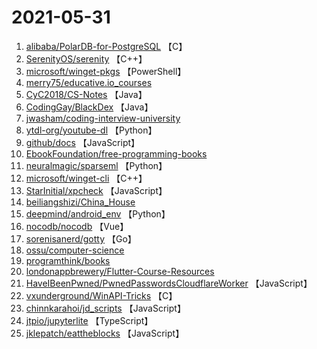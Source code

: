 # 2021-05-31

1. [alibaba/PolarDB-for-PostgreSQL](https://github.com/alibaba/PolarDB-for-PostgreSQL) 【C】
2. [SerenityOS/serenity](https://github.com/SerenityOS/serenity) 【C++】
3. [microsoft/winget-pkgs](https://github.com/microsoft/winget-pkgs) 【PowerShell】
4. [merry75/educative.io_courses](https://github.com/merry75/educative.io_courses) 
5. [CyC2018/CS-Notes](https://github.com/CyC2018/CS-Notes) 【Java】
6. [CodingGay/BlackDex](https://github.com/CodingGay/BlackDex) 【Java】
7. [jwasham/coding-interview-university](https://github.com/jwasham/coding-interview-university) 
8. [ytdl-org/youtube-dl](https://github.com/ytdl-org/youtube-dl) 【Python】
9. [github/docs](https://github.com/github/docs) 【JavaScript】
10. [EbookFoundation/free-programming-books](https://github.com/EbookFoundation/free-programming-books) 
11. [neuralmagic/sparseml](https://github.com/neuralmagic/sparseml) 【Python】
12. [microsoft/winget-cli](https://github.com/microsoft/winget-cli) 【C++】
13. [StarInitial/xpcheck](https://github.com/StarInitial/xpcheck) 【JavaScript】
14. [beiliangshizi/China_House](https://github.com/beiliangshizi/China_House) 
15. [deepmind/android_env](https://github.com/deepmind/android_env) 【Python】
16. [nocodb/nocodb](https://github.com/nocodb/nocodb) 【Vue】
17. [sorenisanerd/gotty](https://github.com/sorenisanerd/gotty) 【Go】
18. [ossu/computer-science](https://github.com/ossu/computer-science) 
19. [programthink/books](https://github.com/programthink/books) 
20. [londonappbrewery/Flutter-Course-Resources](https://github.com/londonappbrewery/Flutter-Course-Resources) 
21. [HaveIBeenPwned/PwnedPasswordsCloudflareWorker](https://github.com/HaveIBeenPwned/PwnedPasswordsCloudflareWorker) 【JavaScript】
22. [vxunderground/WinAPI-Tricks](https://github.com/vxunderground/WinAPI-Tricks) 【C】
23. [chinnkarahoi/jd_scripts](https://github.com/chinnkarahoi/jd_scripts) 【JavaScript】
24. [jtpio/jupyterlite](https://github.com/jtpio/jupyterlite) 【TypeScript】
25. [jklepatch/eattheblocks](https://github.com/jklepatch/eattheblocks) 【JavaScript】

